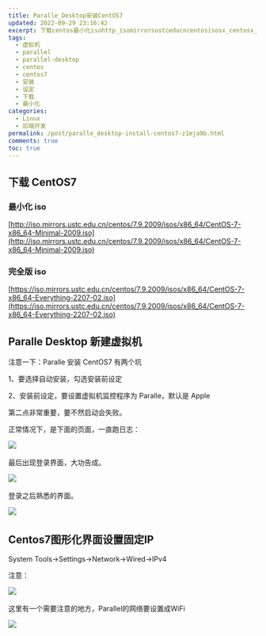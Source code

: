 ```yaml
---
title: Paralle_Desktop安装CentOS7
updated: 2022-09-29 23:16:42
excerpt: 下载centos最小化isohttp_isomirrorsustceducncentosisosx_centosx_minimaliso完全版isohttps_isomirrorsustceducncentosisosx_centosx_everythingisoparalledesktop新建虚拟机注意一下_paralle安装centos有两个坑要选择自动安装勾选安装前设定安装前设定要设置虚拟机监控程序为paralle默认是apple第二点非常重要要不然启动会失败。正常情况下是下面的页面一直跑日志_​最
tags:
  - 虚拟机
  - parallel
  - parallel-desktop
  - centos
  - centos7
  - 安装
  - 设定
  - 下载
  - 最小化
categories:
  - Linux
  - 后端开发
permalink: /post/paralle_desktop-install-centos7-z1mja9b.html
comments: true
toc: true
---
```

## 下载 CentOS7

### 最小化 iso

[http://iso.mirrors.ustc.edu.cn/centos/7.9.2009/isos/x86_64/CentOS-7-x86_64-Minimal-2009.iso](http://iso.mirrors.ustc.edu.cn/centos/7.9.2009/isos/x86_64/CentOS-7-x86_64-Minimal-2009.iso)

### 完全版 iso

[https://iso.mirrors.ustc.edu.cn/centos/7.9.2009/isos/x86_64/CentOS-7-x86_64-Everything-2207-02.iso](https://iso.mirrors.ustc.edu.cn/centos/7.9.2009/isos/x86_64/CentOS-7-x86_64-Everything-2207-02.iso)

## Paralle Desktop 新建虚拟机

注意一下：Paralle 安装 CentOS7 有两个坑

1、要选择自动安装，勾选安装前设定

2、安装前设定，要设置虚拟机监控程序为 Paralle，默认是 Apple

第二点非常重要，要不然启动会失败。

正常情况下，是下面的页面，一直跑日志：

![](https://img1.terwer.space/api/public/20220930001027.png)​

最后出现登录界面，大功告成。

![](https://img1.terwer.space/api/public/20220930001648.png)​

登录之后熟悉的界面。

![](https://img1.terwer.space/api/public/20220930001848.png)​

## Centos7图形化界面设置固定IP

System Tools->Settings->Network->Wired->IPv4

注意：

![](https://img1.terwer.space/api/public/20220930005342.png)​

这里有一个需要注意的地方，Parallel的网络要设置成WiFi

![](https://img1.terwer.space/api/public/20220930005449.png)​

‍